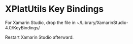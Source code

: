 # XPlatUtils Key Bindings

For Xamarin Studio, drop the file in ~/Library/XamarinStudio-4.0/KeyBindings/

Restart Xamarin Studio afterward.